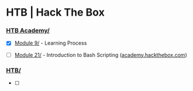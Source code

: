 # HTB | Hack The Box




### [HTB Academy/](Academy/)
- [x] [Module 9/](Academy/Module%209/) - Learning Process
- [ ] [Module 21/](Academy/Module%2021/) - Introduction to Bash Scripting ([academy.hackthebox.com](https://academy.hackthebox.com/module/details/21))




### [HTB/](HTB/)
- [ ] 
